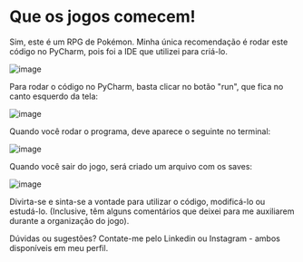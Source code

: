# Que os jogos comecem!

Sim, este é um RPG de Pokémon. Minha única recomendação é rodar este código no PyCharm, pois foi a IDE que utilizei para criá-lo.

![image](https://github.com/LeRodrigues2005/Minigame-Pokemon-RPG/assets/97632543/c3e422ab-23a6-43bd-89a5-4d63ae4864ae)

Para rodar o código no PyCharm, basta clicar no botão "run", que fica no canto esquerdo da tela:

![image](https://github.com/LeRodrigues2005/Minigame-Pokemon-RPG/assets/97632543/228dc9c2-a8f6-4669-ac68-fa9bf7a231cf)

Quando você rodar o programa, deve aparece o seguinte no terminal:

![image](https://github.com/LeRodrigues2005/Minigame-Pokemon-RPG/assets/97632543/37b0fcbb-8b66-406b-bc06-10aed0909290)

Quando você sair do jogo, será criado um arquivo com os saves:

![image](https://github.com/LeRodrigues2005/Minigame-Pokemon-RPG/assets/97632543/a7e57f1c-8955-4974-ba4f-841082d1cdde)

Divirta-se e sinta-se a vontade para utilizar o código, modificá-lo ou estudá-lo. (Inclusive, têm alguns comentários que deixei para me auxiliarem durante a organização do jogo).

Dúvidas ou sugestões? Contate-me pelo Linkedin ou Instagram - ambos disponíveis em meu perfil.
